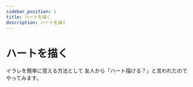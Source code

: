 ```yaml
---
sidebar_position: 1
title: ハートを描く
description: ハートを描く
---
```


# ハートを描く
イラレを簡単に覚える方法として
友人から「ハート描ける？」と言われたのでやってみます。
